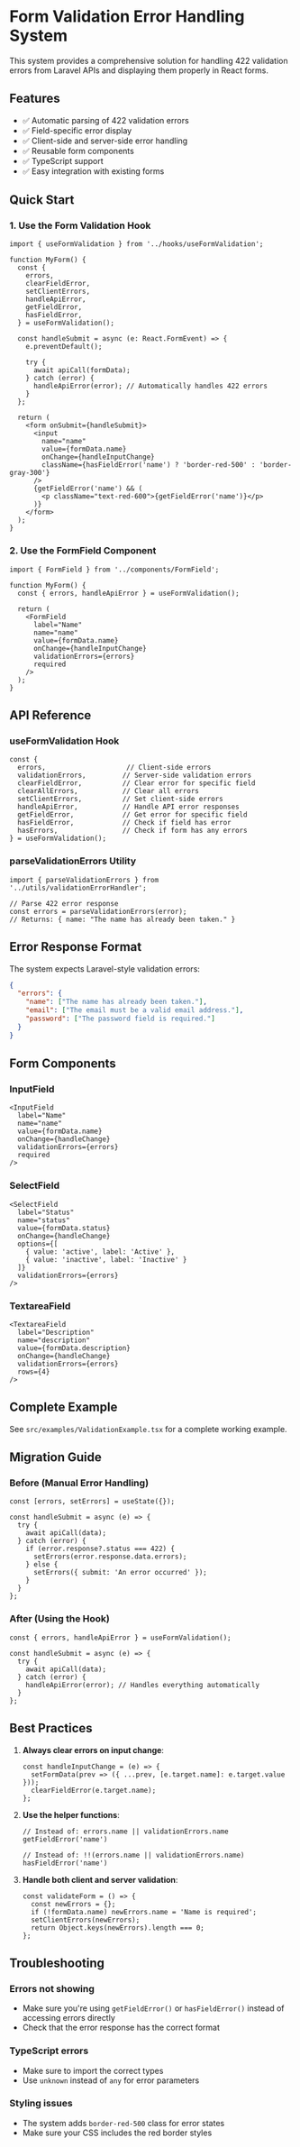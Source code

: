 # Form Validation Error Handling System

This system provides a comprehensive solution for handling 422 validation errors from Laravel APIs and displaying them properly in React forms.

## Features

- ✅ Automatic parsing of 422 validation errors
- ✅ Field-specific error display
- ✅ Client-side and server-side error handling
- ✅ Reusable form components
- ✅ TypeScript support
- ✅ Easy integration with existing forms

## Quick Start

### 1. Use the Form Validation Hook

```tsx
import { useFormValidation } from '../hooks/useFormValidation';

function MyForm() {
  const {
    errors,
    clearFieldError,
    setClientErrors,
    handleApiError,
    getFieldError,
    hasFieldError,
  } = useFormValidation();

  const handleSubmit = async (e: React.FormEvent) => {
    e.preventDefault();
    
    try {
      await apiCall(formData);
    } catch (error) {
      handleApiError(error); // Automatically handles 422 errors
    }
  };

  return (
    <form onSubmit={handleSubmit}>
      <input
        name="name"
        value={formData.name}
        onChange={handleInputChange}
        className={hasFieldError('name') ? 'border-red-500' : 'border-gray-300'}
      />
      {getFieldError('name') && (
        <p className="text-red-600">{getFieldError('name')}</p>
      )}
    </form>
  );
}
```

### 2. Use the FormField Component

```tsx
import { FormField } from '../components/FormField';

function MyForm() {
  const { errors, handleApiError } = useFormValidation();

  return (
    <FormField
      label="Name"
      name="name"
      value={formData.name}
      onChange={handleInputChange}
      validationErrors={errors}
      required
    />
  );
}
```

## API Reference

### useFormValidation Hook

```tsx
const {
  errors,                    // Client-side errors
  validationErrors,         // Server-side validation errors
  clearFieldError,          // Clear error for specific field
  clearAllErrors,           // Clear all errors
  setClientErrors,          // Set client-side errors
  handleApiError,           // Handle API error responses
  getFieldError,            // Get error for specific field
  hasFieldError,            // Check if field has error
  hasErrors,                // Check if form has any errors
} = useFormValidation();
```

### parseValidationErrors Utility

```tsx
import { parseValidationErrors } from '../utils/validationErrorHandler';

// Parse 422 error response
const errors = parseValidationErrors(error);
// Returns: { name: "The name has already been taken." }
```

## Error Response Format

The system expects Laravel-style validation errors:

```json
{
  "errors": {
    "name": ["The name has already been taken."],
    "email": ["The email must be a valid email address."],
    "password": ["The password field is required."]
  }
}
```

## Form Components

### InputField

```tsx
<InputField
  label="Name"
  name="name"
  value={formData.name}
  onChange={handleChange}
  validationErrors={errors}
  required
/>
```

### SelectField

```tsx
<SelectField
  label="Status"
  name="status"
  value={formData.status}
  onChange={handleChange}
  options={[
    { value: 'active', label: 'Active' },
    { value: 'inactive', label: 'Inactive' }
  ]}
  validationErrors={errors}
/>
```

### TextareaField

```tsx
<TextareaField
  label="Description"
  name="description"
  value={formData.description}
  onChange={handleChange}
  validationErrors={errors}
  rows={4}
/>
```

## Complete Example

See `src/examples/ValidationExample.tsx` for a complete working example.

## Migration Guide

### Before (Manual Error Handling)

```tsx
const [errors, setErrors] = useState({});

const handleSubmit = async (e) => {
  try {
    await apiCall(data);
  } catch (error) {
    if (error.response?.status === 422) {
      setErrors(error.response.data.errors);
    } else {
      setErrors({ submit: 'An error occurred' });
    }
  }
};
```

### After (Using the Hook)

```tsx
const { errors, handleApiError } = useFormValidation();

const handleSubmit = async (e) => {
  try {
    await apiCall(data);
  } catch (error) {
    handleApiError(error); // Handles everything automatically
  }
};
```

## Best Practices

1. **Always clear errors on input change**:
   ```tsx
   const handleInputChange = (e) => {
     setFormData(prev => ({ ...prev, [e.target.name]: e.target.value }));
     clearFieldError(e.target.name);
   };
   ```

2. **Use the helper functions**:
   ```tsx
   // Instead of: errors.name || validationErrors.name
   getFieldError('name')
   
   // Instead of: !!(errors.name || validationErrors.name)
   hasFieldError('name')
   ```

3. **Handle both client and server validation**:
   ```tsx
   const validateForm = () => {
     const newErrors = {};
     if (!formData.name) newErrors.name = 'Name is required';
     setClientErrors(newErrors);
     return Object.keys(newErrors).length === 0;
   };
   ```

## Troubleshooting

### Errors not showing
- Make sure you're using `getFieldError()` or `hasFieldError()` instead of accessing errors directly
- Check that the error response has the correct format

### TypeScript errors
- Make sure to import the correct types
- Use `unknown` instead of `any` for error parameters

### Styling issues
- The system adds `border-red-500` class for error states
- Make sure your CSS includes the red border styles
